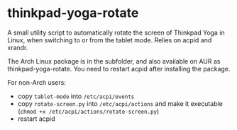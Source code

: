 thinkpad-yoga-rotate
====================

A small utility script to automatically rotate the screen of Thinkpad Yoga in Linux, when switching to or from the tablet mode. Relies on acpid and xrandr. 

The Arch Linux package is in the subfolder, and also available on AUR as thinkpad-yoga-rotate. You need to restart acpid after installing the package.

For non-Arch users:
  - copy `tablet-mode` into `/etc/acpi/events`
  - copy `rotate-screen.py` into `/etc/acpi/actions` and make it executable (`chmod +x /etc/acpi/actions/rotate-screen.py`)
  - restart acpid
